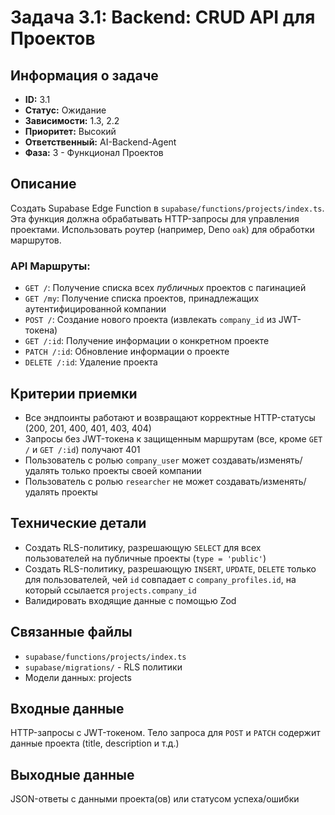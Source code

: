 # Задача 3.1: Backend: CRUD API для Проектов

## Информация о задаче
- **ID:** 3.1
- **Статус:** Ожидание
- **Зависимости:** 1.3, 2.2
- **Приоритет:** Высокий
- **Ответственный:** AI-Backend-Agent
- **Фаза:** 3 - Функционал Проектов

## Описание
Создать Supabase Edge Function в `supabase/functions/projects/index.ts`. Эта функция должна обрабатывать HTTP-запросы для управления проектами. Использовать роутер (например, Deno `oak`) для обработки маршрутов.

### API Маршруты:
- `GET /`: Получение списка всех *публичных* проектов с пагинацией
- `GET /my`: Получение списка проектов, принадлежащих аутентифицированной компании
- `POST /`: Создание нового проекта (извлекать `company_id` из JWT-токена)
- `GET /:id`: Получение информации о конкретном проекте
- `PATCH /:id`: Обновление информации о проекте
- `DELETE /:id`: Удаление проекта

## Критерии приемки
- Все эндпоинты работают и возвращают корректные HTTP-статусы (200, 201, 400, 401, 403, 404)
- Запросы без JWT-токена к защищенным маршрутам (все, кроме `GET /` и `GET /:id`) получают 401
- Пользователь с ролью `company_user` может создавать/изменять/удалять только проекты своей компании
- Пользователь с ролью `researcher` не может создавать/изменять/удалять проекты

## Технические детали
- Создать RLS-политику, разрешающую `SELECT` для всех пользователей на публичные проекты (`type = 'public'`)
- Создать RLS-политику, разрешающую `INSERT`, `UPDATE`, `DELETE` только для пользователей, чей `id` совпадает с `company_profiles.id`, на который ссылается `projects.company_id`
- Валидировать входящие данные с помощью Zod

## Связанные файлы
- `supabase/functions/projects/index.ts`
- `supabase/migrations/` - RLS политики
- Модели данных: projects

## Входные данные
HTTP-запросы с JWT-токеном. Тело запроса для `POST` и `PATCH` содержит данные проекта (title, description и т.д.)

## Выходные данные
JSON-ответы с данными проекта(ов) или статусом успеха/ошибки 